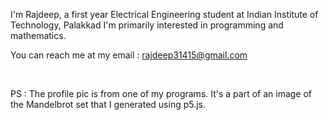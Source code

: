 I'm Rajdeep, a first year Electrical Engineering student at Indian Institute of Technology, Palakkad
I'm primarily interested in programming and mathematics.

You can reach me at my email : rajdeep31415@gmail.com

<br>

PS : The profile pic is from one of my programs. It's a part of an image of the Mandelbrot set that I generated using p5.js.
